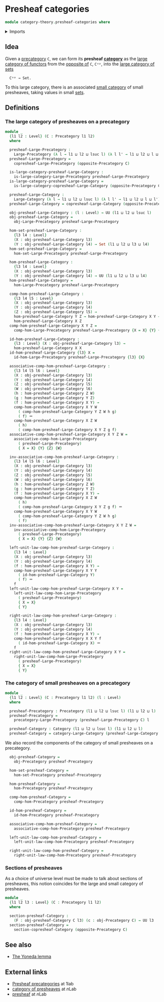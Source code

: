 # Presheaf categories

```agda
module category-theory.presheaf-categories where
```

<details><summary>Imports</summary>

```agda
open import category-theory.categories
open import category-theory.copresheaf-categories
open import category-theory.large-categories
open import category-theory.large-precategories
open import category-theory.opposite-precategories
open import category-theory.precategories

open import foundation.identity-types
open import foundation.sets
open import foundation.universe-levels
```

</details>

## Idea

Given a [precategory](category-theory.precategories.md) `C`, we can form its
**presheaf [category](category-theory.large-categories.md)** as the
[large category of functors](category-theory.functors-from-small-to-large-precategories.md)
from the [opposite of](category-theory.opposite-precategories.md) `C`, `Cᵒᵖ`,
into the [large category of sets](foundation.category-of-sets.md)

```text
  Cᵒᵖ → Set.
```

To this large category, there is an associated
[small category](category-theory.categories.md) of small presheaves, taking
values in small [sets](foundation-core.sets.md).

## Definitions

### The large category of presheaves on a precategory

```agda
module _
  {l1 l2 : Level} (C : Precategory l1 l2)
  where

  presheaf-Large-Precategory :
    Large-Precategory (λ l → l1 ⊔ l2 ⊔ lsuc l) (λ l l' → l1 ⊔ l2 ⊔ l ⊔ l')
  presheaf-Large-Precategory =
    copresheaf-Large-Precategory (opposite-Precategory C)

  is-large-category-presheaf-Large-Category :
    is-large-category-Large-Precategory presheaf-Large-Precategory
  is-large-category-presheaf-Large-Category =
    is-large-category-copresheaf-Large-Category (opposite-Precategory C)

  presheaf-Large-Category :
    Large-Category (λ l → l1 ⊔ l2 ⊔ lsuc l) (λ l l' → l1 ⊔ l2 ⊔ l ⊔ l')
  presheaf-Large-Category = copresheaf-Large-Category (opposite-Precategory C)

  obj-presheaf-Large-Category : (l : Level) → UU (l1 ⊔ l2 ⊔ lsuc l)
  obj-presheaf-Large-Category =
    obj-Large-Precategory presheaf-Large-Precategory

  hom-set-presheaf-Large-Category :
    {l3 l4 : Level}
    (X : obj-presheaf-Large-Category l3)
    (Y : obj-presheaf-Large-Category l4) → Set (l1 ⊔ l2 ⊔ l3 ⊔ l4)
  hom-set-presheaf-Large-Category =
    hom-set-Large-Precategory presheaf-Large-Precategory

  hom-presheaf-Large-Category :
    {l3 l4 : Level}
    (X : obj-presheaf-Large-Category l3)
    (Y : obj-presheaf-Large-Category l4) → UU (l1 ⊔ l2 ⊔ l3 ⊔ l4)
  hom-presheaf-Large-Category =
    hom-Large-Precategory presheaf-Large-Precategory

  comp-hom-presheaf-Large-Category :
    {l3 l4 l5 : Level}
    (X : obj-presheaf-Large-Category l3)
    (Y : obj-presheaf-Large-Category l4)
    (Z : obj-presheaf-Large-Category l5) →
    hom-presheaf-Large-Category Y Z → hom-presheaf-Large-Category X Y →
    hom-presheaf-Large-Category X Z
  comp-hom-presheaf-Large-Category X Y Z =
    comp-hom-Large-Precategory presheaf-Large-Precategory {X = X} {Y} {Z}

  id-hom-presheaf-Large-Category :
    {l3 : Level} (X : obj-presheaf-Large-Category l3) →
    hom-presheaf-Large-Category X X
  id-hom-presheaf-Large-Category {l3} X =
    id-hom-Large-Precategory presheaf-Large-Precategory {l3} {X}

  associative-comp-hom-presheaf-Large-Category :
    {l3 l4 l5 l6 : Level}
    (X : obj-presheaf-Large-Category l3)
    (Y : obj-presheaf-Large-Category l4)
    (Z : obj-presheaf-Large-Category l5)
    (W : obj-presheaf-Large-Category l6)
    (h : hom-presheaf-Large-Category Z W)
    (g : hom-presheaf-Large-Category Y Z)
    (f : hom-presheaf-Large-Category X Y) →
    comp-hom-presheaf-Large-Category X Y W
      ( comp-hom-presheaf-Large-Category Y Z W h g)
      ( f) ＝
    comp-hom-presheaf-Large-Category X Z W
      ( h)
      ( comp-hom-presheaf-Large-Category X Y Z g f)
  associative-comp-hom-presheaf-Large-Category X Y Z W =
    associative-comp-hom-Large-Precategory
      ( presheaf-Large-Precategory)
      { X = X} {Y} {Z} {W}

  inv-associative-comp-hom-presheaf-Large-Category :
    {l3 l4 l5 l6 : Level}
    (X : obj-presheaf-Large-Category l3)
    (Y : obj-presheaf-Large-Category l4)
    (Z : obj-presheaf-Large-Category l5)
    (W : obj-presheaf-Large-Category l6)
    (h : hom-presheaf-Large-Category Z W)
    (g : hom-presheaf-Large-Category Y Z)
    (f : hom-presheaf-Large-Category X Y) →
    comp-hom-presheaf-Large-Category X Z W
      ( h)
      ( comp-hom-presheaf-Large-Category X Y Z g f) ＝
    comp-hom-presheaf-Large-Category X Y W
      ( comp-hom-presheaf-Large-Category Y Z W h g)
      ( f)
  inv-associative-comp-hom-presheaf-Large-Category X Y Z W =
    inv-associative-comp-hom-Large-Precategory
      ( presheaf-Large-Precategory)
      { X = X} {Y} {Z} {W}

  left-unit-law-comp-hom-presheaf-Large-Category :
    {l3 l4 : Level}
    (X : obj-presheaf-Large-Category l3)
    (Y : obj-presheaf-Large-Category l4)
    (f : hom-presheaf-Large-Category X Y) →
    comp-hom-presheaf-Large-Category X Y Y
      ( id-hom-presheaf-Large-Category Y)
      ( f) ＝
    f
  left-unit-law-comp-hom-presheaf-Large-Category X Y =
    left-unit-law-comp-hom-Large-Precategory
      ( presheaf-Large-Precategory)
      { X = X}
      { Y}

  right-unit-law-comp-hom-presheaf-Large-Category :
    {l3 l4 : Level}
    (X : obj-presheaf-Large-Category l3)
    (Y : obj-presheaf-Large-Category l4)
    (f : hom-presheaf-Large-Category X Y) →
    comp-hom-presheaf-Large-Category X X Y f
      ( id-hom-presheaf-Large-Category X) ＝
    f
  right-unit-law-comp-hom-presheaf-Large-Category X Y =
    right-unit-law-comp-hom-Large-Precategory
      ( presheaf-Large-Precategory)
      { X = X}
      { Y}
```

### The category of small presheaves on a precategory

```agda
module _
  {l1 l2 : Level} (C : Precategory l1 l2) (l : Level)
  where

  presheaf-Precategory : Precategory (l1 ⊔ l2 ⊔ lsuc l) (l1 ⊔ l2 ⊔ l)
  presheaf-Precategory =
    precategory-Large-Precategory (presheaf-Large-Precategory C) l

  presheaf-Category : Category (l1 ⊔ l2 ⊔ lsuc l) (l1 ⊔ l2 ⊔ l)
  presheaf-Category = category-Large-Category (presheaf-Large-Category C) l
```

We also record the components of the category of small presheaves on a
precategory.

```agda
  obj-presheaf-Category =
    obj-Precategory presheaf-Precategory

  hom-set-presheaf-Category =
    hom-set-Precategory presheaf-Precategory

  hom-presheaf-Category =
    hom-Precategory presheaf-Precategory

  comp-hom-presheaf-Category =
    comp-hom-Precategory presheaf-Precategory

  id-hom-presheaf-Category =
    id-hom-Precategory presheaf-Precategory

  associative-comp-hom-presheaf-Category =
    associative-comp-hom-Precategory presheaf-Precategory

  left-unit-law-comp-hom-presheaf-Category =
    left-unit-law-comp-hom-Precategory presheaf-Precategory

  right-unit-law-comp-hom-presheaf-Category =
    right-unit-law-comp-hom-Precategory presheaf-Precategory
```

### Sections of presheaves

As a choice of universe level must be made to talk about sections of presheaves,
this notion coincides for the large and small category of presheaves.

```agda
module _
  {l1 l2 l3 : Level} (C : Precategory l1 l2)
  where

  section-presheaf-Category :
    (F : obj-presheaf-Category C l3) (c : obj-Precategory C) → UU l3
  section-presheaf-Category =
    section-copresheaf-Category (opposite-Precategory C)
```

## See also

- [The Yoneda lemma](category-theory.yoneda-lemma-precategories.md)

## External links

- [Presheaf precategories](https://1lab.dev/Cat.Functor.Base.html#presheaf-precategories)
  at 1lab
- [category of presheaves](https://ncatlab.org/nlab/show/category+of+presheaves)
  at $n$Lab
- [presheaf](https://ncatlab.org/nlab/show/presheaf) at $n$Lab

